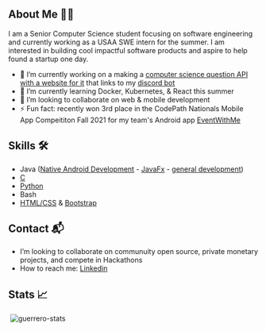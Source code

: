 ![]()

## About Me :man_technologist:	

I am a Senior Computer Science student focusing on software engineering and currently working as a USAA SWE intern for the summer.
I am interested in building cool impactful software products and aspire to help found a startup one day.

- 🔭 I’m currently working on a making a [computer science question API with a website for it](https://github.com/Commando-Brando/the-hub) that links to my [discord bot](https://github.com/Commando-Brando/hopperbot)
- 🌱 I’m currently learning Docker, Kubernetes, & React this summer
- 👯 I’m looking to collaborate on web & mobile development 
- ⚡ Fun fact: recently won 3rd place in the CodePath Nationals Mobile App Compeititon Fall 2021 for my team's Android app [EventWithMe](https://github.com/EventWithMe/EventWithMe)

## Skills :hammer_and_wrench:		
* Java ([Native Android Development](https://github.com/Commando-Brando/SimpleTweet) - [JavaFx](https://github.com/WilliamG123/HotelManagementSystem) - [general development](https://github.com/Commando-Brando/Knapsack))
* [C](https://github.com/Commando-Brando/C-Skills) 
* [Python](https://github.com/Commando-Brando/hopperbot) 
* Bash
* [HTML/CSS](https://github.com/Commando-Brando/The-Hub) & [Bootstrap](https://github.com/Commando-Brando/SolarSystem)

## Contact :mailbox_with_mail:	
-  I’m looking to collaborate on communuity open source, private monetary projects, and compete in Hackathons
-  How to reach me: [Linkedin](https://www.linkedin.com/in/arielguerrero1012/)

## Stats :chart_with_upwards_trend:
<p>&nbsp;<img align="center" src="https://github-readme-stats.vercel.app/api?username=aguerrero232&show_icons=true&locale=en" alt="guerrero-stats" /></p>


<!--
**aguerrero232/aguerrero232** is a ✨ _special_ ✨ repository because its `README.md` (this file) appears on your GitHub profile.

Here are some ideas to get you started:

- 🔭 I’m currently working on ...
- 🌱 I’m currently learning ...
- 👯 I’m looking to collaborate on ...
- 🤔 I’m looking for help with ...
- 💬 Ask me about ...
- 📫 How to reach me: ...
- 😄 Pronouns: ...
- ⚡ Fun fact: ...
-->
